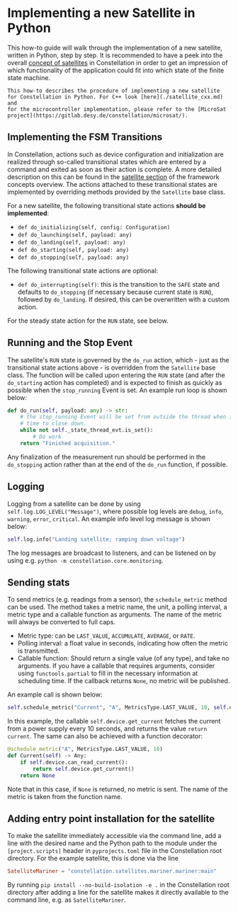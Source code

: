 # Implementing a new Satellite in Python

This how-to guide will walk through the implementation of a new satellite, written in Python, step by step.
It is recommended to have a peek into the overall [concept of satellites](../concepts/satellite.md) in Constellation in
order to get an impression of which functionality of the application could fit into which state of the finite state machine.

```{note}
This how-to describes the procedure of implementing a new satellite for Constellation in Python. For C++ look [here](./satellite_cxx.md) and
for the microcontroller implementation, please refer to the [MicroSat project](https://gitlab.desy.de/constellation/microsat/).
```

## Implementing the FSM Transitions

In Constellation, actions such as device configuration and initialization are realized through so-called transitional states
which are entered by a command and exited as soon as their action is complete. A more detailed description on this can be found
in the [satellite section](../concepts/satellite.md) of the framework concepts overview. The actions attached to these
transitional states are implemented by overriding methods provided by the `Satellite` base class.

For a new satellite, the following transitional state actions **should be implemented**:

* `def do_initializing(self, config: Configuration)`
* `def do_launching(self, payload: any)`
* `def do_landing(self, payload: any)`
* `def do_starting(self, payload: any)`
* `def do_stopping(self, payload: any)`

The following transitional state actions are optional:

* `def do_interrupting(self)`: this is the transition to the `SAFE` state and defaults to `do_stopping` (if necessary because current state is `RUN`), followed by `do_landing`. If desired, this can be overwritten with a custom action.

For the steady state action for the `RUN` state, see below.

## Running and the Stop Event

The satellite's `RUN` state is governed by the `do_run` action, which - just as the transitional state actions above - is overridden from the `Satellite` base class.
The function will be called upon entering the `RUN` state (and after the `do_starting` action has completed) and is expected to finish as quickly as possible when the
`stop_running` Event is set. An example run loop is shown below:

```python
def do_run(self, payload: any) -> str:
    # the stop_running Event will be set from outside the thread when it is
    # time to close down.
    while not self._state_thread_evt.is_set():
        # Do work
    return "Finished acquisition."
```

Any finalization of the measurement run should be performed in the `do_stopping` action rather than at the end of the `do_run` function, if possible.

## Logging

Logging from a satellite can be done by using `self.log.LOG_LEVEL("Message")`, where possible log levels are `debug`, `info`, `warning`, `error`, `critical`.
An example info level log message is shown below:

```python
self.log.info("Landing satellite; ramping down voltage")
```

The log messages are broadcast to listeners, and can be listened on by using e.g. `python -m constellation.core.monitoring`.

## Sending stats

To send metrics (e.g. readings from a sensor), the `schedule_metric` method can be used. The method takes a metric name,
the unit, a polling interval, a metric type and a callable function as arguments. The name of the metric will always be
converted to full caps.

* Metric type: can be `LAST_VALUE`, `ACCUMULATE`, `AVERAGE`, or `RATE`.
* Polling interval: a float value in seconds, indicating how often the metric is transmitted.
* Callable function: Should return a single value (of any type), and take no arguments. If you have a callable that requires
  arguments, consider using `functools.partial` to fill in the necessary information at scheduling time. If the callback
  returns `None`, no metric will be published.

An example call is shown below:

```python
self.schedule_metric("Current", "A", MetricsType.LAST_VALUE, 10, self.device.get_current)
```

In this example, the callable `self.device.get_current` fetches the current from a power supply every 10 seconds, and returns
the value `return current`. The same can also be achieved with a function decorator:

```python
@schedule_metric("A", MetricsType.LAST_VALUE, 10)
def Current(self) -> Any:
    if self.device.can_read_current():
        return self.device.get_current()
    return None
```

Note that in this case, if `None` is returned, no metric is sent. The name of the metric is taken from the function name.

## Adding entry point installation for the satellite

To make the satellite immediately accessible via the command line, add a line with the desired name and the Python path to the module under the `[project.scripts]` header in `pyprojects.toml` file in the Constellation root directory. For the example satellite, this is done via the line

```TOML
SatelliteMariner = "constellation.satellites.mariner.mariner:main"
```

By running `pip install --no-build-isolation -e .` in the Constellation root directory after adding a line for the satellite
makes it directly available to the command line, e.g. as `SatelliteMariner`.
